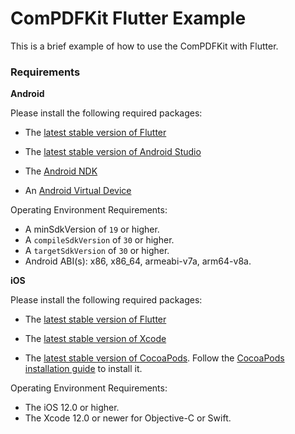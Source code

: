 # ComPDFKit Flutter Example

This is a brief example of how to use the ComPDFKit with Flutter.


### Requirements


**Android**

Please install the following required packages:

* The [latest stable version of Flutter](https://docs.flutter.dev/get-started/install)

* The [latest stable version of Android Studio](https://developer.android.com/studio)

* The [Android NDK](https://developer.android.com/studio/projects/install-ndk)

* An [Android Virtual Device](https://developer.android.com/studio/run/managing-avds.html)

Operating Environment Requirements:

* A minSdkVersion of `19` or higher.
* A `compileSdkVersion` of `30` or higher.
* A `targetSdkVersion` of `30` or higher.
* Android ABI(s): x86, x86_64, armeabi-v7a, arm64-v8a.


**iOS**

Please install the following required packages:

* The [latest stable version of Flutter](https://docs.flutter.dev/get-started/install)

* The [latest stable version of Xcode](https://apps.apple.com/us/app/xcode/id497799835?mt=12)

* The [latest stable version of CocoaPods](https://github.com/CocoaPods/CocoaPods/releases). Follow the [CocoaPods installation guide](https://guides.cocoapods.org/using/getting-started.html#installation) to install it.

Operating Environment Requirements:

* The iOS 12.0 or higher.
* The Xcode 12.0 or newer for Objective-C or Swift.
